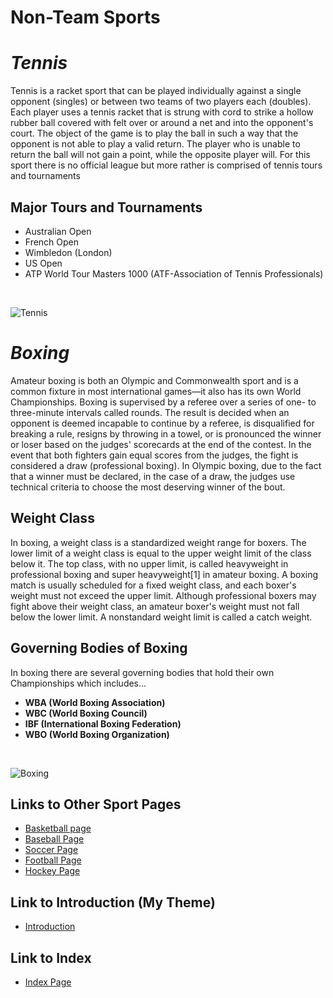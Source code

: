 # Non-Team Sports

# _Tennis_

<p> Tennis is a racket sport that can be played individually against a single
opponent (singles) or between two teams of two players each (doubles). Each
player uses a tennis racket that is strung with cord to strike a hollow rubber
ball covered with felt over or around a net and into the opponent's court. The
object of the game is to play the ball in such a way that the opponent is not
able to play a valid return. The player who is unable to return the ball will
not gain a point, while the opposite player will. For this sport there is no
official league but more rather is comprised of tennis tours and tournaments </p>

## Major Tours and Tournaments

* Australian Open
* French Open
* Wimbledon (London)
* US Open
* ATP World Tour Masters 1000 (ATF-Association of Tennis Professionals)


<br>

![Tennis](/images/tennis.jpg)

<brk>

# _Boxing_

Amateur boxing is both an Olympic and Commonwealth sport and is a common fixture
in most international games—it also has its own World Championships. Boxing is
supervised by a referee over a series of one- to three-minute intervals called
rounds. The result is decided when an opponent is deemed incapable to continue
by a referee, is disqualified for breaking a rule, resigns by throwing in a
towel, or is pronounced the winner or loser based on the judges' scorecards at
the end of the contest. In the event that both fighters gain equal scores from
the judges, the fight is considered a draw (professional boxing). In Olympic
boxing, due to the fact that a winner must be declared, in the case of a draw,
the judges use technical criteria to choose the most deserving winner of the
bout. </p>


## Weight Class

<p>
In boxing, a weight class is a standardized weight range for boxers. The lower
limit of a weight class is equal to the upper weight limit of the class below
it. The top class, with no upper limit, is called heavyweight in professional
boxing and super heavyweight[1] in amateur boxing. A boxing match is usually
scheduled for a fixed weight class, and each boxer's weight must not exceed the
upper limit. Although professional boxers may fight above their weight class, an
amateur boxer's weight must not fall below the lower limit. A nonstandard
weight limit is called a catch weight. </p>

## Governing Bodies of Boxing

 In boxing there are several governing bodies that hold their own Championships
 which includes...

 * **WBA (World Boxing Association)**
 * **WBC (World Boxing Council)**
 * **IBF (International Boxing Federation)**
 * **WBO (World Boxing Organization)**


<br>

![Boxing](/images/boxing.jpg)



## Links to Other Sport Pages

* [Basketball page](basketball.html)
* [Baseball Page](baseball.html)
* [Soccer Page](soccer.html)
* [Football Page](football.html)
* [Hockey Page](hockey.html)


## Link to Introduction (My Theme)

* [Introduction](My-Theme.html)

## Link to Index

* [Index Page](index.html)
